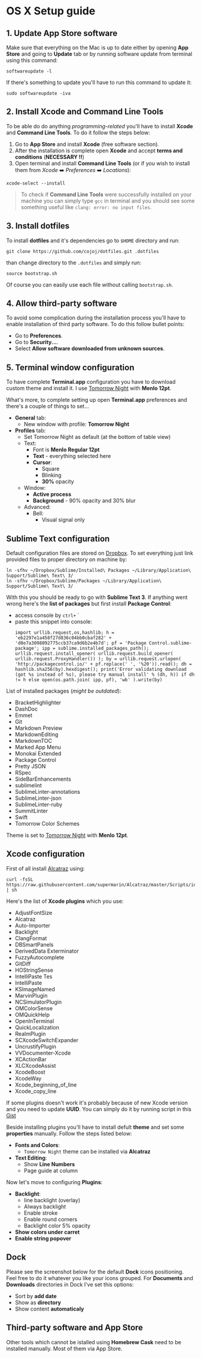 # OS X Setup guide

## 1. Update **App Store** software

Make sure that everything on the Mac is up to date either by opening **App Store** and going to **Update** tab or by running software update from terminal using this command:
```
softwareupdate -l
```

If there's something to update you'll have to run this command to update it:
```
sudo softwareupdate -iva
```

## 2. Install Xcode and Command Line Tools

To be able do do anything _programming-related_ you'll have to install **Xcode** and **Command Line Tools**. To do it follow the steps below:

1. Go to **App Store** and install **Xcode** (free software section).
2. After the installation is complete open **Xcode** and accept **terms and conditions** (**NECESSARY :bangbang:**)
3. Open terminal and install **Command Line Tools** (or if you wish to install them from _Xcode_ :arrow_right: _Preferences_ :arrow_right: _Locations_):
```
xcode-select --install
```

> To check if **Command Line Tools** were successfully installed on your machine you can simply type `gcc` in terminal and you should see some something useful like `clang: error: no input files`. 

## 3. Install dotfiles

To install **dotfiles** and it's dependencies go to `$HOME` directory and run:
```
git clone https://github.com/cojoj/dotfiles.git .dotfiles
```

than change directory to the `.dotfiles` and simply run:
```
source bootstrap.sh
```

Of course you can easily use each file without calling `bootstrap.sh`.

## 4. Allow third-party software

To avoid some complication during the installation process you'll have to enable installation of third party software. To do this follow bullet points:

- Go to **Preferences**.
- Go to **Security...**.
- Select **Allow software downloaded from unknown sources**.

## 5. Terminal window configuration

To have complete **Terminal.app** configuration you have to download custom theme and install it. I use [Tomorrow Night](https://github.com/ChrisKempson/Tomorrow-Theme) with **Menlo 12pt**.

What's more, to complete setting up open **Terminal.app** preferences and there's a couple of things to set...

- **General** tab:
    + New window with profile: **Tomorrow Night**
- **Profiles** tab:
    + Set Tomorrow Night as default (at the bottom of table view)
    + Text:
        + Font is **Menlo Regular 12pt**
        + **Text** - everything selected here
        + **Cursor**:
            * Square
            * Blinking
            * **30%** opacity
    + Window:
        * **Active process**
        * **Background** - 90% opacity and 30% blur
    + Advanced:
        * Bell:
            - Visual signal only

## Sublime Text configuration

Default configuration files are stored on [Dropbox](https://www.dropbox.com/sh/j4e32n62temz336/AACQH1Ufh9nN2hTPp_4WaBB1a?dl=0). To set everything just link provided files to proper directory on machine by:
```
ln -sfhv ~/Dropbox/Sublime/Installed\ Packages ~/Library/Application\ Support/Sublime\ Text\ 3/
ln -sfhv ~/Dropbox/Sublime/Packages ~/Library/Application\ Support/Sublime\ Text\ 3/
```

With this you should be ready to go with **Sublime Text 3**. If anything went wrong here's the **list of packages** but first install **Package Control**:

- access console by `ctrl+` `
- paste this snippet into console:  
    ```
    import urllib.request,os,hashlib; h = 'eb2297e1a458f27d836c04bb0cbaf282' + 'd0e7a3098092775ccb37ca9d6b2e4b7d'; pf = 'Package Control.sublime-package'; ipp = sublime.installed_packages_path(); urllib.request.install_opener( urllib.request.build_opener( urllib.request.ProxyHandler()) ); by = urllib.request.urlopen( 'http://packagecontrol.io/' + pf.replace(' ', '%20')).read(); dh = hashlib.sha256(by).hexdigest(); print('Error validating download (got %s instead of %s), please try manual install' % (dh, h)) if dh != h else open(os.path.join( ipp, pf), 'wb' ).write(by)
    ```

List of installed packages (_might be outdated_):

- BracketHighlighter
- DashDoc
- Emmet
- Git
- Markdown Preview
- MarkdownEditing
- MarkdownTOC
- Marked App Menu
- Monokai Extended
- Package Control
- Pretty JSON
- RSpec
- SideBarEnhancements
- sublimelint
- SublimeLinter-annotations
- SublimeLinter-json
- SublimeLinter-ruby
- SummitLinter
- Swift
- Tomorrow Color Schemes

Theme is set to [Tomorrow Night](https://github.com/ChrisKempson/Tomorrow-Theme) with **Menlo 12pt**.

## Xcode configuration

First of all install [Alcatraz](http://alcatraz.io) using:
```
curl -fsSL https://raw.githubusercontent.com/supermarin/Alcatraz/master/Scripts/install.sh | sh
```

Here's the list of **Xcode plugins** which you use:

- AdjustFontSize
- Alcatraz
- Auto-Importer
- Backlight
- ClangFormat
- DBSmartPanels
- DerivedData Exterminator
- FuzzyAutocomplete
- GitDiff
- HOStringSense
- IntelliPaste Tes
- IntelliPaste
- KSImageNamed
- MarvinPlugin
- NCSimulatorPlugin
- OMColorSense
- OMQuickHelp
- OpenInTerminal
- QuickLocalization
- RealmPlugin
- SCXcodeSwitchExpander
- UncrustifyPlugin
- VVDocumenter-Xcode
- XCActionBar
- XLCXcodeAssist
- XcodeBoost
- XcodeWay
- Xcode_beginning_of_line
- Xcode_copy_line

If some plugins doesn't work it's probably because of new Xcode version and you need to update **UUID**. You can simply do it by running script in this [Gist](https://gist.github.com/b70e2ff44f26677caa02)

Beside installing plugins you'll have to install defult **theme** and set some **properties** manually. Follow the steps listed below:

- **Fonts and Colors**:
    + `Tomorrow Night` theme can be installed via **Alcatraz**
- **Text Editing**:
    + Show **Line Numbers**
    + Page guide at column

Now let's move to configuring **Plugins**:

- **Backlight**:
    + line backlight (overlay)
    + Always backlight
    + Enable stroke
    + Enable round corners
    + Backlight color 5% opacity
- **Show colors under carret**
- **Enable string popover**

## Dock

Please see the screenshot below for the default **Dock** icons positioning. Feel free to do it whatever you like your icons grouped.
For **Documents** and **Downloads** directories in Dock I've set this options:

- Sort by **add date**
- Show as **directory**
- Show content **automaticaly**

## Third-party software and App Store

Other tools which cannot be istalled using  **Homebrew Cask** need to be installed manually. Most of them via App Store.

